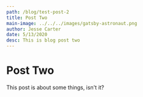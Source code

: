 ```yaml
---
path: /blog/test-post-2
title: Post Two
main-image: ../../../images/gatsby-astronaut.png
author: Jesse Carter
date: 5/13/2020
desc: This is blog post two
---
```


# Post Two

This post is about some things, isn't it?